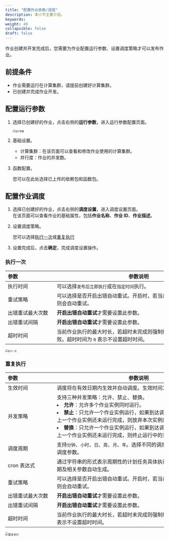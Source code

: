 ```yaml
---
title: "配置作业依赖/调度"
description: 本小节主要介绍。 
keywords: 
weight: 40
collapsible: false
draft: false
---
```


作业创建并开发完成后，您需要为作业配置运行参数、设置调度策略才可以发布作业。

## 前提条件

- 作业需要运行在计算集群，请提前创建好计算集群。
- 已创建并完成作业开发。

## 配置运行参数

1. 选择已创建好的作业，点击右侧的**运行参数**，进入运行参数配置页面。 

   <img src="../../_images/job_enviroment.png" alt="运行参数" style="zoom:50%;" />

2. 基础设置。
   
   - 计算集群：在该页面可以查看和修改作业使用的计算集群。
   - 并行度：作业的并发数。
   
3. 函数配置。

   您可以在此处选择已上传的依赖包和函数包。

## 配置作业调度

1. 选择已创建好的作业，点击右侧的**调度设置**，进入调度设置页面。    
   在该页面可以查看作业的基础属性，包括**作业名称**、**作业 ID**、**作业描述**。
2. 设置调度策略。

   您可以选择[执行一次](#执行一次)或[重复执行](#重复执行)

3. 设置完成后，点击**确定**，完成调度设置操作。

### 执行一次

| <span style="display:inline-block;width:140px">参数</span>  | <span style="display:inline-block;width:520px">参数说明</span>  |
| :------------- | ------------------------------------------------------------ |
| 执行时间 |  可以选择`发布后立即执行`或在`指定时间`执行。            |
| 重试策略 |  可以选择是否开启出错自动重试。开启时，若当前作业第一次执行失败，则会自动重试。      |
| 出错重试最大次数 |  **开启出错自动重试**才需要设置此参数。      |
| 出错重试间隔 |  **开启出错自动重试**才需要设置此参数。      |
| 超时时间 |  当前作业执行的最大时长，若超时未完成则强制结束作业，作业执行失败。超时时间为 `0` 表示不设置超时时间。       |

<img src="../../_images/job_run_one.png" alt="执行一次" style="zoom:50%;" />

### 重复执行

| <span style="display:inline-block;width:140px">参数</span>  | <span style="display:inline-block;width:520px">参数说明</span>  |
| :------------- | ------------------------------------------------------------ |
| 生效时间 |  调度将在有效日期内生效并自动调度。生效时间为空表示不限制有效期。            |
| 并发策略 |  支持三种并发策略：允许、禁止、替换。<li>**允许**：允许多个作业实例同时运行。   <li>**禁止**：只允许一个作业实例运行，如果到达调度周期的执行时间点时，上一个作业实例还未运行完成，则放弃本次实例的运行。  <li> **替换**：只允许一个作业实例运行，如果到达调度周期的执行时间点时，上一个作业实例还未运行完成，则终止运行中的实例，启动新的实例。  |
| 调度周期 | 支持`分钟`、`小时`、`日`、`周`、`月`、`年`。选择不同的调度周期，还需设置不同的调度参数。  |
| cron 表达式 |  通过字符串的形式表示周期性的计划任务具体执行时间，由设置的调度周期及相关参数自动生成。      |
| 重试策略 | 可以选择是否开启出错自动重试。开启时，若当前作业第一次执行失败，则会自动重试。       |
| 出错重试最大次数 |  **开启出错自动重试**才需要设置此参数。       |
| 出错重试间隔 |  **开启出错自动重试**才需要设置此参数。       |
| 超时时间 | 当前作业执行的最大时长，若超时未完成则强制结束作业。超时时间为 0 表示不设置超时时间。     |

<img src="../../_images/job_run_cycle.png" alt="重复执行" style="zoom:60%;" />